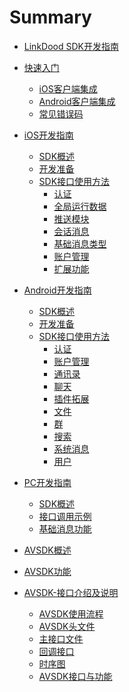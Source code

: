 # Summary
* [LinkDood SDK开发指南](README.md)
* [快速入门](QuickGuide/QuickGuide.md)
    * [iOS客户端集成](QuickGuide/QuickiOS.md)
    * [Android客户端集成](QuickGuide/QuickAndroid.md)
	* [常见错误码](QuickGuide/ErrorCode.md)
* [iOS开发指南]()
    * [SDK概述](iOS/describe.md)
    * [开发准备](iOS/prepare.md)
    * [SDK接口使用方法]()
    	* [认证](iOS/auth.md)
    	* [全局运行数据](iOS/auth.md#全局运行数据)
    	* [推送模块](iOS/auth.md#推送模块)
    	* [会话消息](iOS/chatMessage.md)
    	* [基础消息类型](iOS/chatMessage.md#基础消息类型)
    	* [账户管理](iOS/account.md)
    	* [扩展功能](iOS/account.md#扩展功能)

* [Android开发指南]()
	 * [SDK概述](Android/describe.md)
	 * [开发准备](Android/prepare.md)
	 * [SDK接口使用方法]()
	 	* [认证](Android/auth.md)
	 	* [账户管理](Android/account.md#账户管理)
	 	* [通讯录](Android/contact.md#通讯录)
	 	* [聊天](Android/chat.md)
	 	* [插件拓展](Android/ext.md#插件拓展)
	 	* [文件](Android/file.md#文件)
	 	* [群](Android/group.md#群)
	 	* [搜索](Android/search.md#搜索)
	 	* [系统消息](Android/sysMsg.md#系统消息)
	 	* [用户](Android/user.md#用户)

* [PC开发指南]()
	 * [SDK概述](PC/describe.md)
	 * [接口调用示例](PC/describe.md#接口调用示例)
	 * [基础消息功能](PC/basic.md)

* [AVSDK概述](AVSDK/AVSDK.md)

* [AVSDK功能](AVSDK/AVSDK.md#AVSDK功能)

* [AVSDK-接口介绍及说明](AVSDK/AVSDK.md#AVSDK-接口介绍及说明)
	* [AVSDK使用流程](AVSDK/AVSDK.md#AVSDK使用流程)
	* [AVSDK头文件](AVSDK/AVSDK.md#AVSDK头文件)
	* [主接口文件](AVSDK/AVSDK.md#主接口文件)
	* [回调接口](AVSDK/AVSDK.md#回调接口)
    * [时序图](AVSDK/AVSDK.md#时序图)
  	* [AVSDK接口与功能](AVSDK/AVSDK.md)